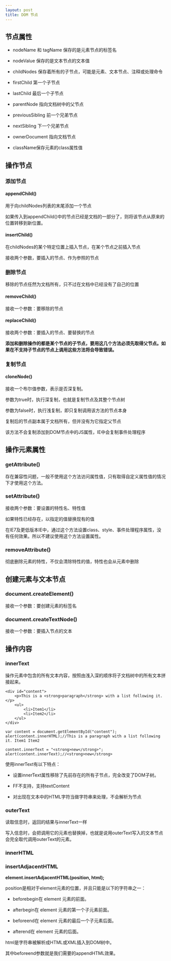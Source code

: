 ```yaml
---
layout: post
title: DOM 节点
---
```

## 节点属性

* nodeName 和 tagName 保存的是元素节点的标签名

* nodeValue 保存的是文本节点的文本值

* childNodes 保存着所有的子节点，可能是元素、文本节点、注释或处理命令

* firstChild 第一个子节点

* lastChild 最后一个子节点

* parentNode 指向文档树中的父节点

* previousSibling 前一个兄弟节点

* nextSibling 下一个兄弟节点

* ownerDocument 指向文档节点

* className保存元素的class属性值

## 操作节点

### 添加节点

#### appendChild()

用于向childNodes列表的末尾添加一个节点

如果传入到appendChild()中的节点已经是文档的一部分了，则将该节点从原来的位置转移到新位置。
 
#### insertChild()

在childNodes的某个特定位置上插入节点，在某个节点之前插入节点

接收两个参数，要插入的节点、作为参照的节点

### 删除节点

移除的节点任然为文档所有，只不过在文档中已经没有了自己的位置

#### removeChild()

接收一个参数：要移除的节点

#### replaceChild()

接收两个参数：要插入的节点、要替换的节点

**添加和删除操作的都是某个节点的子节点，要用这几个方法必须先取得父节点。如果在不支持子节点的节点上调用这些方法将会导致错误。**

### 复制节点

#### cloneNode()

接收一个布尔值参数，表示是否深复制。

参数为true时，执行深复制，也就是复制节点及其整个节点树

参数为false时，执行浅复制，即只复制调用该方法的节点本身

复制后的节点副本属于文档所有，但并没有为它指定父节点

该方法不会复制添加到DOM节点中的JS属性，IE中会复制事件处理程序


## 操作元素属性

### getAttribute()

存在兼容性问题，一般不使用这个方法访问属性值，只有取得自定义属性值的情况下才使用这个方法。

### setAttribute()

接收两个参数：要设置的特性名、特性值

如果特性已经存在，以指定的值替换现有的值

在IE7及更低版本IE中，通过这个方法设置class、style、事件处理程序属性，没有任何效果。所以不建议使用这个方法设置属性。

### removeAttribute()

彻底删除元素的特性，不仅会清除特性的值，特性也会从元素中删除

## 创建元素与文本节点

### document.createElement()

接收一个参数：要创建元素的标签名

### document.createTextNode()

接收一个参数：要插入节点的文本

## 操作内容

### innerText

操作元素中包含的所有文本内容，按照由浅入深的顺序将子文档树中的所有文本拼接起来。

    <div id="content">
        <p>This is a <strong>paragraph</strong> with a list following it.</p>
        <ul>
            <li>Item1</li>
            <li>Item2</li>
        </ul>
    </div>
    
    var content = document.getElementById("content");
    alert(content.innerHTML);//This is a paragraph with a list following it. Item1 Item2
    
    content.innerText = "<strong>new</strong>";
    alert(content.innerText);//<strong>new</strong>
    
使用innerText有以下特点：

* 设置innerText属性移除了先前存在的所有子节点，完全改变了DOM子树。

* FF不支持，支持textContent

* 对出现在文本中的HTML字符当做字符串来处理，不会解析为节点
    
### outerText

读取信息时，返回的结果与innerText一样

写入信息时，会把调用它的元素也替换掉，也就是说用outerText写入的文本节点会完全取代调用outerText的元素。

### innerHTML
### insertAdjacentHTML

**element.insertAdjacentHTML(position, html);**

position是相对于element元素的位置，并且只能是以下的字符串之一：

* beforebegin在 element 元素的前面。

* afterbegin在 element 元素的第一个子元素前面。
 
* beforeend在 element 元素的最后一个子元素后面。
 
* afterend在 element 元素的后面。

html是字符串被解析成HTML或XML插入到DOM树中。

其中beforeend参数就是我们需要的appendHTML效果。



